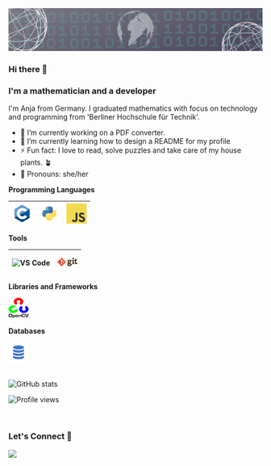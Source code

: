 ![I'm a mathematician and a developer](https://github.com/anjateichler/anjateichler/blob/main/Banner.png)
### Hi there 👋
### I'm a mathematician and a developer

I'm Anja from Germany. I graduated mathematics with focus on technology and programming from 'Berliner Hochschule für Technik'. 
- 🔭 I’m currently working on a PDF converter. 
- 🌱 I’m currently learning how to design a README for my profile 
- ⚡ Fun fact: I love to read, solve puzzles and take care of my house plants. :potted_plant:
- :bust_in_silhouette: Pronouns: she/her 

**Programming Languages**

<img title="C" alt="C" width="40px" src="https://raw.githubusercontent.com/github/explore/master/topics/c/c.png">|<img title="Python" alt="Python" width="40px" src="https://raw.githubusercontent.com/github/explore/master/topics/python/python.png" />|<img alt="JS" title="JavaScript" width="40px" src="https://raw.githubusercontent.com/github/explore/master/topics/javascript/javascript.png">
|--|--|--|

**Tools**

<img title="VS Code" alt="VS Code" width="40px" src="https://img.icons8.com/fluent/48/000000/visual-studio-code-2019.png">|<img title="git" alt="git" width="40px" src="https://raw.githubusercontent.com/github/explore/master/topics/git/git.png">
|--|--|

**Libraries and Frameworks**

<img title="OpenCV" alt="OpenCV" width="40px" src="https://raw.githubusercontent.com/github/explore/master/topics/opencv/opencv.png">

**Databases**

<img title="SQL" alt="SQL" width="40px" src="https://raw.githubusercontent.com/github/explore/master/topics/sql/sql.png">
<br>
<br>

![GitHub stats](https://github-readme-stats.vercel.app/api?username=anjateichler&show_icons=true) 

![Profile views](https://gpvc.arturio.dev/anjateichler)  

<br>

### Let's Connect :handshake:

<a href="https://www.linkedin.com/in/anjateichler/"><img src="https://cdn2.iconfinder.com/data/icons/social-media-2285/512/1_Linkedin_unofficial_colored_svg-128.png" width="40"></a>
